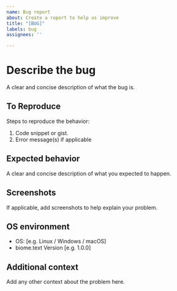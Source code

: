 ```yaml
---
name: Bug report
about: Create a report to help us improve
title: "[BUG]"
labels: bug
assignees: ''

---
```


# Describe the bug
A clear and concise description of what the bug is.

## To Reproduce
Steps to reproduce the behavior:
1. Code snippet or gist.
2. Error message(s) if applicable

## Expected behavior
A clear and concise description of what you expected to happen.

## Screenshots
If applicable, add screenshots to help explain your problem.

## OS environment
- OS: [e.g. Linux / Windows / macOS]
 - biome.text Version [e.g. 1.0.0]

## Additional context
Add any other context about the problem here.
